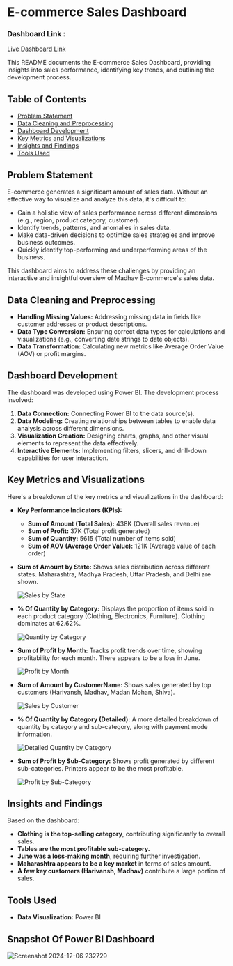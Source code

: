 # E-commerce Sales Dashboard

### Dashboard Link : 


[Live Dashboard Link](https://app.powerbi.com/view?r=eyJrIjoiZWNjNTExY2UtNmQ1NS00MzQxLTllNjMtNWIwNGRhOTlmOTE1IiwidCI6ImM2ZTU0OWIzLTVmNDUtNDAzMi1hYWU5LWQ0MjQ0ZGM1YjJjNCJ9)


This README documents the E-commerce Sales Dashboard, providing insights into sales performance, identifying key trends, and outlining the development process.

## Table of Contents

*   [Problem Statement](#problem-statement)
*   [Data Cleaning and Preprocessing](#data-cleaning-and-preprocessing)
*   [Dashboard Development](#dashboard-development)
*   [Key Metrics and Visualizations](#key-metrics-and-visualizations)
*   [Insights and Findings](#insights-and-findings)
*   [Tools Used](#tools-used)


## Problem Statement

E-commerce generates a significant amount of sales data. Without an effective way to visualize and analyze this data, it's difficult to:

*   Gain a holistic view of sales performance across different dimensions (e.g., region, product category, customer).
*   Identify trends, patterns, and anomalies in sales data.
*   Make data-driven decisions to optimize sales strategies and improve business outcomes.
*   Quickly identify top-performing and underperforming areas of the business.

This dashboard aims to address these challenges by providing an interactive and insightful overview of Madhav E-commerce's sales data.

## Data Cleaning and Preprocessing

*   **Handling Missing Values:** Addressing missing data in fields like customer addresses or product descriptions.
*   **Data Type Conversion:** Ensuring correct data types for calculations and visualizations (e.g., converting date strings to date objects).
*   **Data Transformation:** Calculating new metrics like Average Order Value (AOV) or profit margins.

## Dashboard Development

The dashboard was developed using Power BI. The development process involved:

1.  **Data Connection:** Connecting Power BI to the data source(s).
2.  **Data Modeling:** Creating relationships between tables to enable data analysis across different dimensions.
3.  **Visualization Creation:** Designing charts, graphs, and other visual elements to represent the data effectively.
4.  **Interactive Elements:** Implementing filters, slicers, and drill-down capabilities for user interaction.

## Key Metrics and Visualizations

Here's a breakdown of the key metrics and visualizations in the dashboard:

*   **Key Performance Indicators (KPIs):**

    *   **Sum of Amount (Total Sales):** 438K (Overall sales revenue)
    *   **Sum of Profit:** 37K (Total profit generated)
    *   **Sum of Quantity:** 5615 (Total number of items sold)
    *   **Sum of AOV (Average Order Value):** 121K (Average value of each order)


*   **Sum of Amount by State:** Shows sales distribution across different states. Maharashtra, Madhya Pradesh, Uttar Pradesh, and Delhi are shown.

    ![Sales by State](https://github.com/user-attachments/assets/9a6af35e-4c75-4e0f-b071-aec7a764c3b4)

*   **% Of Quantity by Category:** Displays the proportion of items sold in each product category (Clothing, Electronics, Furniture). Clothing dominates at 62.62%.

    ![Quantity by Category](https://github.com/user-attachments/assets/ec04be83-02e9-4d59-8001-a9cb2a41db5f)

*   **Sum of Profit by Month:** Tracks profit trends over time, showing profitability for each month. There appears to be a loss in June.

    ![Profit by Month](https://github.com/user-attachments/assets/4a4d61c2-0d0a-4882-88b8-a3ba09a871d1)

*   **Sum of Amount by CustomerName:** Shows sales generated by top customers (Harivansh, Madhav, Madan Mohan, Shiva).

    ![Sales by Customer](https://github.com/user-attachments/assets/b7ddf998-2c4e-4312-b785-f8e10317fed6)

*   **% Of Quantity by Category (Detailed):** A more detailed breakdown of quantity by category and sub-category, along with payment mode information.

    ![Detailed Quantity by Category](https://github.com/user-attachments/assets/6bd9e790-72bd-4b15-8f4b-f1ad8f419720)

*   **Sum of Profit by Sub-Category:** Shows profit generated by different sub-categories. Printers appear to be the most profitable.

    ![Profit by Sub-Category](https://github.com/user-attachments/assets/52419400-6f99-4abb-a4db-fa4824268b1f)

## Insights and Findings

Based on the dashboard:

*   **Clothing is the top-selling category**, contributing significantly to overall sales.
*   **Tables are the most profitable sub-category.**
*   **June was a loss-making month**, requiring further investigation.
*   **Maharashtra appears to be a key market** in terms of sales amount.
*   **A few key customers (Harivansh, Madhav)** contribute a large portion of sales.

## Tools Used

*   **Data Visualization:** Power BI


## Snapshot Of Power BI Dashboard 
![Screenshot 2024-12-06 232729](https://github.com/user-attachments/assets/eeb6b4f1-7527-4c4e-9100-960d8caa19aa)

